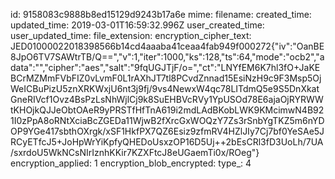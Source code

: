 id: 9158083c9888b8ed15129d9243b17a6e
mime: 
filename: 
created_time: 
updated_time: 2019-03-01T16:59:32.996Z
user_created_time: 
user_updated_time: 
file_extension: 
encryption_cipher_text: JED01000022018398566b14cd4aaaba41ceaa4fab949f000272{"iv":"OanBE8JpO6TV7SAWtrTB/Q==","v":1,"iter":1000,"ks":128,"ts":64,"mode":"ocb2","adata":"","cipher":"aes","salt":"9fqUGJTjF/o=","ct":"LNYfEM6K7hl3fO+JaKEBCrMZMmFVbFIZ0vLvmF0L1rAXhJT7tl8PCvdZnnad15EsiNzH9c9F3Msp5OjWeICBuPizU5znXRKWxjU6nt3j9fj/9vs4NewxW4qc78LITdmQ5e9S5DnXkatGneRIVcf1Ovz4BsPzLsNhWjlCj9k8SuEHBVcRVy1YpUSOd78E6ajaOjRYRWWtKHOjkQJJeObtOAeR9yPRSTfHfTnA619i2mdLAdBKobLWK9KMcimwN4B921I0zPpA8oRNtXciaBcZGEDa11WjwB2fXrcGxWOQzY7Zs3rSnbYgTKZ5m6nYDOP9YGe417sbthOXrgk/xSF1HkfPX7QZ6Esiz9zfmRV4HZlJIy7Cj7bf0YeSAe5JRCyETfcJ5+JoHpWrYiKpfyQHEDoUsxzOP16D5Uj++2bEsCRl3fD3UoLh/7UA/sxrdoU5WkNCsNIrIznhKKir7KZXFtcJ8eUGaemTi0x/ROeg"}
encryption_applied: 1
encryption_blob_encrypted: 
type_: 4